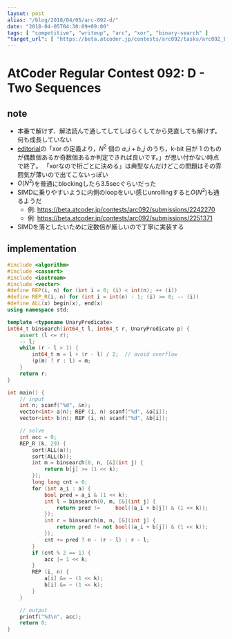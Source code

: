 ```yaml
---
layout: post
alias: "/blog/2018/04/05/arc-092-d/"
date: "2018-04-05T04:30:09+09:00"
tags: [ "competitive", "writeup", "arc", "xor", "binary-search" ]
"target_url": [ "https://beta.atcoder.jp/contests/arc092/tasks/arc092_b" ]
---
```


# AtCoder Regular Contest 092: D - Two Sequences

## note

-   本番で解けず、解法読んで通してしてしばらくしてから見直しても解けず。何も成長していない
-   [editorial](https://img.atcoder.jp/arc092/editorial.pdf)の「xor の定義より，$N^2$ 個の $a\_i + b\_j$ のうち，k-bit 目が 1 のものが偶数個あるか奇数個あるか判定できれば良いです。」が思い付かない時点で終了。 「xorなので桁ごとに決める」は典型なんだけどこの問題はその雰囲気が薄いので出てこないっぽい
-   $O(N^2)$を普通にblockingしたら$3.5$secぐらいだった
-   SIMDに乗りやすいように内側のloopをいい感じunrollingすると$O(N^2)$も通るようだ
    -   例: <https://beta.atcoder.jp/contests/arc092/submissions/2242270>
    -   例: <https://beta.atcoder.jp/contests/arc092/submissions/2251371>
-   SIMDを落としたいために定数倍が厳しいので丁寧に実装する

## implementation

``` c++
#include <algorithm>
#include <cassert>
#include <iostream>
#include <vector>
#define REP(i, n) for (int i = 0; (i) < int(n); ++ (i))
#define REP_R(i, n) for (int i = int(n) - 1; (i) >= 0; -- (i))
#define ALL(x) begin(x), end(x)
using namespace std;

template <typename UnaryPredicate>
int64_t binsearch(int64_t l, int64_t r, UnaryPredicate p) {
    assert (l <= r);
    -- l;
    while (r - l > 1) {
        int64_t m = l + (r - l) / 2;  // avoid overflow
        (p(m) ? r : l) = m;
    }
    return r;
}

int main() {
    // input
    int n; scanf("%d", &n);
    vector<int> a(n); REP (i, n) scanf("%d", &a[i]);
    vector<int> b(n); REP (i, n) scanf("%d", &b[i]);

    // solve
    int acc = 0;
    REP_R (k, 29) {
        sort(ALL(a));
        sort(ALL(b));
        int m = binsearch(0, n, [&](int j) {
            return b[j] >= (1 << k);
        });
        long long cnt = 0;
        for (int a_i : a) {
            bool pred = a_i & (1 << k);
            int l = binsearch(0, m, [&](int j) {
                return pred !=     bool((a_i + b[j]) & (1 << k));
            });
            int r = binsearch(m, n, [&](int j) {
                return pred != not bool((a_i + b[j]) & (1 << k));
            });
            cnt += pred ? n - (r - l) : r - l;
        }
        if (cnt % 2 == 1) {
            acc |= 1 << k;
        }
        REP (i, n) {
            a[i] &= ~ (1 << k);
            b[i] &= ~ (1 << k);
        }
    }

    // output
    printf("%d\n", acc);
    return 0;
}
```
